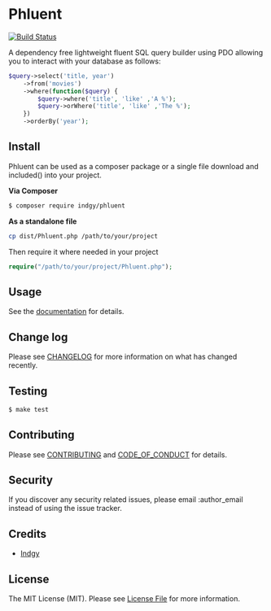 # Phluent

[![Build Status](https://travis-ci.org/indgy/phluent.svg?branch=main)](https://travis-ci.org/indgy/phluent)

A dependency free lightweight fluent SQL query builder using PDO allowing you to interact with your database as follows: 

```php
$query->select('title, year')
    ->from('movies')
    ->where(function($query) {
        $query->where('title', 'like' ,'A %');
        $query->orWhere('title', 'like' ,'The %');
    })
    ->orderBy('year');
```

<!-- An extension handling relationships is planned for release, this uses the Data Mapper & Entity paradigm rather than Active Record. -->

## Install

Phluent can be used as a composer package or a single file download and included() into your project.

**Via Composer**

``` bash
$ composer require indgy/phluent
```

**As a standalone file**

```bash
cp dist/Phluent.php /path/to/your/project
```
Then require it where needed in your project

```php
require("/path/to/your/project/Phluent.php");
```

## Usage

See the [documentation](https://indgy.github.io/phluent) for details.

## Change log

Please see [CHANGELOG](CHANGELOG.md) for more information on what has changed recently.

## Testing

``` bash
$ make test
```

## Contributing

Please see [CONTRIBUTING](CONTRIBUTING.md) and [CODE_OF_CONDUCT](CODE_OF_CONDUCT.md) for details.

## Security

If you discover any security related issues, please email :author_email instead of using the issue tracker.

## Credits

- [Indgy](https://indgy.uk)
<!-- - [All Contributors][link-contributors] -->

## License

The MIT License (MIT). Please see [License File](LICENSE.md) for more information.

[ico-version]: https://img.shields.io/packagist/v/indgy/phluent.svg?style=flat-square
[ico-license]: https://img.shields.io/badge/license-MIT-brightgreen.svg?style=flat-square
[ico-travis]: https://img.shields.io/travis/indgy/phluent/master.svg?style=flat-square
[ico-scrutinizer]: https://img.shields.io/scrutinizer/coverage/g/indgy/phluent.svg?style=flat-square
[ico-code-quality]: https://img.shields.io/scrutinizer/g/indgy/phluent.svg?style=flat-square
[ico-downloads]: https://img.shields.io/packagist/dt/indgy/phluent.svg?style=flat-square

[link-packagist]: https://packagist.org/packages/indgy/phluent
[link-travis]: https://travis-ci.org/indgy/phluent
[link-scrutinizer]: https://scrutinizer-ci.com/g/indgy/phluent/code-structure
[link-code-quality]: https://scrutinizer-ci.com/g/indgy/phluent
[link-downloads]: https://packagist.org/packages/indgy/phluent
[link-author]: https://github.com/:author_username
[link-contributors]: ../../contributors